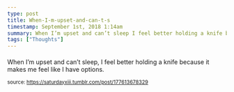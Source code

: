 ```yaml
---
type: post
title: When-I-m-upset-and-can-t-s
timestamp: September 1st, 2018 1:14am
summary: When I’m upset and can’t sleep I feel better holding a knife because it makes me feel like I have options
tags: ["Thoughts"]
---
```

####
                    
When I’m upset and can’t sleep, I feel better holding a knife because it makes me feel like I have options.

                
                
                
                
                
                
                                
<small>source: https://saturdayxiii.tumblr.com/post/177613678329</small>